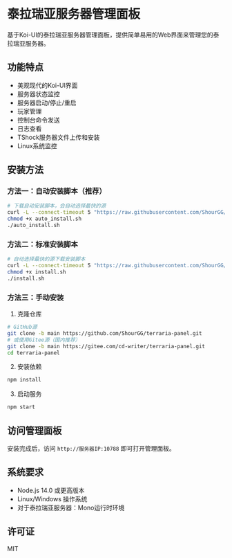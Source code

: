 # 泰拉瑞亚服务器管理面板

基于Koi-UI的泰拉瑞亚服务器管理面板，提供简单易用的Web界面来管理您的泰拉瑞亚服务器。

## 功能特点

* 美观现代的Koi-UI界面
* 服务器状态监控
* 服务器启动/停止/重启
* 玩家管理
* 控制台命令发送
* 日志查看
* TShock服务器文件上传和安装
* Linux系统监控

## 安装方法

### 方法一：自动安装脚本（推荐）

```bash
# 下载自动安装脚本，会自动选择最快的源
curl -L --connect-timeout 5 "https://raw.githubusercontent.com/ShourGG/terraria-panel/main/auto_install.sh" -o auto_install.sh || curl -L --connect-timeout 5 "https://gitee.com/cd-writer/terraria-panel/raw/main/auto_install.sh" -o auto_install.sh
chmod +x auto_install.sh
./auto_install.sh
```

### 方法二：标准安装脚本

```bash
# 自动选择最快的源下载安装脚本
curl -L --connect-timeout 5 "https://raw.githubusercontent.com/ShourGG/terraria-panel/main/install.sh" -o install.sh || curl -L --connect-timeout 5 "https://gitee.com/cd-writer/terraria-panel/raw/main/install.sh" -o install.sh
chmod +x install.sh
./install.sh
```

### 方法三：手动安装

1. 克隆仓库

```bash
# GitHub源
git clone -b main https://github.com/ShourGG/terraria-panel.git
# 或使用Gitee源（国内推荐）
git clone -b main https://gitee.com/cd-writer/terraria-panel.git
cd terraria-panel
```

2. 安装依赖

```bash
npm install
```

3. 启动服务

```bash
npm start
```

## 访问管理面板

安装完成后，访问 `http://服务器IP:10788` 即可打开管理面板。

## 系统要求

* Node.js 14.0 或更高版本
* Linux/Windows 操作系统
* 对于泰拉瑞亚服务器：Mono运行时环境

## 许可证

MIT